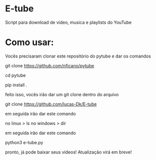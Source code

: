 # E-tube
Script para download de video, musica e playlists do YouTube

# Como usar:

Vocês precisaram clonar este repositório do pytube e dar os comandos

git clone https://github.com/nficano/pytube

cd pytube

pip install .

feito isso, vocês irão dar um git clone dentro do arquivo

git clone https://github.com/lucas-Dk/E-tube

em seguida irão dar este comando

no linux > ls
no windows > dir

em seguida irão dar este comando

python3 e-tube.py

pronto, já pode baixar seus vídeos! Atualização virá em breve!
